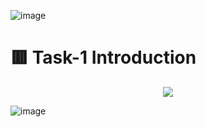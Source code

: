 ![image](https://user-images.githubusercontent.com/94435318/161430119-3b4a5d00-0d32-4fbf-8b6b-4979c8dfea2c.png)

# 🟥 Task-1 Introduction

             
 <p align="center">
  <img src="https://user-images.githubusercontent.com/94435318/161430211-e8ee1d52-4c2f-4eec-9a1c-34602d7be087.png">
</p> 

![image](https://user-images.githubusercontent.com/94435318/161430211-e8ee1d52-4c2f-4eec-9a1c-34602d7be087.png)
